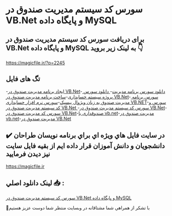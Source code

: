 # سورس کد سیستم مدیریت صندوق در VB.Net و پایگاه داده MySQL

## برای دریافت سورس کد سیستم مدیریت صندوق در VB.Net و پایگاه داده MySQL به لینک زیر بروید 👇

https://magicfile.ir/?p=2245

## تگ های فایل

-[ایجاد برنامه مدیریت صندوق در VB.Net](https://magicfile.ir/product/%d8%b3%d9%88%d8%b1%d8%b3-%d9%88-%da%a9%d8%af-%d8%b3%d9%8a%d8%b3%d8%aa%d9%85-%d9%85%d8%af%d9%8a%d8%b1%d9%8a%d8%aa-%d8%b5%d9%86%d8%af%d9%88%d9%82-%d8%af%d8%b1-vb-net/)-[ دانلود سورس برنامه مدیریت](https://magicfile.ir/product/%d8%b3%d9%88%d8%b1%d8%b3-%d9%88-%da%a9%d8%af-%d8%b3%d9%8a%d8%b3%d8%aa%d9%85-%d9%85%d8%af%d9%8a%d8%b1%d9%8a%d8%aa-%d8%b5%d9%86%d8%af%d9%88%d9%82-%d8%af%d8%b1-vb-net/)-[ دانلود سورس پروژه سیستم حسابداری](https://magicfile.ir/product/%d8%b3%d9%88%d8%b1%d8%b3-%d9%88-%da%a9%d8%af-%d8%b3%d9%8a%d8%b3%d8%aa%d9%85-%d9%85%d8%af%d9%8a%d8%b1%d9%8a%d8%aa-%d8%b5%d9%86%d8%af%d9%88%d9%82-%d8%af%d8%b1-vb-net/)-[ساخت برنامه مدیریت صندوق در VB.Net](https://magicfile.ir/product/%d8%b3%d9%88%d8%b1%d8%b3-%d9%88-%da%a9%d8%af-%d8%b3%d9%8a%d8%b3%d8%aa%d9%85-%d9%85%d8%af%d9%8a%d8%b1%d9%8a%d8%aa-%d8%b5%d9%86%d8%af%d9%88%d9%82-%d8%af%d8%b1-vb-net/)-[ سورس برنامه مدیریت صندوق به زبان ویژوال بیسیک](https://magicfile.ir/product/%d8%b3%d9%88%d8%b1%d8%b3-%d9%88-%da%a9%d8%af-%d8%b3%d9%8a%d8%b3%d8%aa%d9%85-%d9%85%d8%af%d9%8a%d8%b1%d9%8a%d8%aa-%d8%b5%d9%86%d8%af%d9%88%d9%82-%d8%af%d8%b1-vb-net/)-[سورس نرم افزار حسابداری VB.NET](https://magicfile.ir/product/%d8%b3%d9%88%d8%b1%d8%b3-%d9%88-%da%a9%d8%af-%d8%b3%d9%8a%d8%b3%d8%aa%d9%85-%d9%85%d8%af%d9%8a%d8%b1%d9%8a%d8%aa-%d8%b5%d9%86%d8%af%d9%88%d9%82-%d8%af%d8%b1-vb-net/)-[سورس و کد سيستم مديريت صندوق در VB.Net ](https://magicfile.ir/product/%d8%b3%d9%88%d8%b1%d8%b3-%d9%88-%da%a9%d8%af-%d8%b3%d9%8a%d8%b3%d8%aa%d9%85-%d9%85%d8%af%d9%8a%d8%b1%d9%8a%d8%aa-%d8%b5%d9%86%d8%af%d9%88%d9%82-%d8%af%d8%b1-vb-net/)-[سورس کد سیستم مدیریت صندوق در VB.Net](https://magicfile.ir/product/%d8%b3%d9%88%d8%b1%d8%b3-%d9%88-%da%a9%d8%af-%d8%b3%d9%8a%d8%b3%d8%aa%d9%85-%d9%85%d8%af%d9%8a%d8%b1%d9%8a%d8%aa-%d8%b5%d9%86%d8%af%d9%88%d9%82-%d8%af%d8%b1-vb-net/)-[سورس کد مدیریت صندوق در VB.Net](https://magicfile.ir/product/%d8%b3%d9%88%d8%b1%d8%b3-%d9%88-%da%a9%d8%af-%d8%b3%d9%8a%d8%b3%d8%aa%d9%85-%d9%85%d8%af%d9%8a%d8%b1%d9%8a%d8%aa-%d8%b5%d9%86%d8%af%d9%88%d9%82-%d8%af%d8%b1-vb-net/)-[صندوقداری با vb.net](https://magicfile.ir/product/%d8%b3%d9%88%d8%b1%d8%b3-%d9%88-%da%a9%d8%af-%d8%b3%d9%8a%d8%b3%d8%aa%d9%85-%d9%85%d8%af%d9%8a%d8%b1%d9%8a%d8%aa-%d8%b5%d9%86%d8%af%d9%88%d9%82-%d8%af%d8%b1-vb-net/)-[مديريت صندوق در vb.net](https://magicfile.ir/product/%d8%b3%d9%88%d8%b1%d8%b3-%d9%88-%da%a9%d8%af-%d8%b3%d9%8a%d8%b3%d8%aa%d9%85-%d9%85%d8%af%d9%8a%d8%b1%d9%8a%d8%aa-%d8%b5%d9%86%d8%af%d9%88%d9%82-%d8%af%d8%b1-vb-net/)-[مدیریت صندوق در VB.Net](https://magicfile.ir/product/%d8%b3%d9%88%d8%b1%d8%b3-%d9%88-%da%a9%d8%af-%d8%b3%d9%8a%d8%b3%d8%aa%d9%85-%d9%85%d8%af%d9%8a%d8%b1%d9%8a%d8%aa-%d8%b5%d9%86%d8%af%d9%88%d9%82-%d8%af%d8%b1-vb-net/)

## ✔️ در سايت فايل هاي ويژه اي براي برنامه نويسان طراحان دانشجويان و دانش آموزان قرار داده ايم از بقيه فايل سايت نيز ديدن فرماييد

https://magicfile.ir


## لينک دانلود اصلي 📥 :

[سورس کد سیستم مدیریت صندوق در VB.Net و پایگاه داده MySQL](https://magicfile.ir/product/%d8%b3%d9%88%d8%b1%d8%b3-%d9%88-%da%a9%d8%af-%d8%b3%d9%8a%d8%b3%d8%aa%d9%85-%d9%85%d8%af%d9%8a%d8%b1%d9%8a%d8%aa-%d8%b5%d9%86%d8%af%d9%88%d9%82-%d8%af%d8%b1-vb-net/) 


🙏با تشکر از همراهي شما مشتاقانه در وبسایت منتظر شما دوست عزیز هستیم

